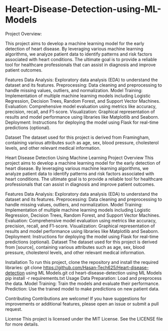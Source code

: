 # Heart-Disease-Detection-using-ML-Models
Project Overview:

This project aims to develop a machine learning model for the early detection of heart disease. By leveraging various machine learning algorithms, we analyze patient data to identify patterns and risk factors associated with heart conditions. The ultimate goal is to provide a reliable tool for healthcare professionals that can assist in diagnosis and improve patient outcomes.

Features
Data Analysis: Exploratory data analysis (EDA) to understand the dataset and its features.
Preprocessing: Data cleaning and preprocessing to handle missing values, outliers, and normalization.
Model Training: Implementation of multiple machine learning models including Logistic Regression, Decision Trees, Random Forest, and Support Vector Machines.
Evaluation: Comprehensive model evaluation using metrics like accuracy, precision, recall, and F1-score.
Visualization: Graphical representation of results and model performance using libraries like Matplotlib and Seaborn.
Deployment: Instructions for deploying the model using Flask for real-time predictions (optional).

Dataset
The dataset used for this project is derived from Framingham, containing various attributes such as age, sex, blood pressure, cholesterol levels, and other relevant medical information.

Heart Disease Detection Using Machine Learning
Project Overview
This project aims to develop a machine learning model for the early detection of heart disease. By leveraging various machine learning algorithms, we analyze patient data to identify patterns and risk factors associated with heart conditions. The ultimate goal is to provide a reliable tool for healthcare professionals that can assist in diagnosis and improve patient outcomes.

Features
Data Analysis: Exploratory data analysis (EDA) to understand the dataset and its features.
Preprocessing: Data cleaning and preprocessing to handle missing values, outliers, and normalization.
Model Training: Implementation of multiple machine learning models including Logistic Regression, Decision Trees, Random Forest, and Support Vector Machines.
Evaluation: Comprehensive model evaluation using metrics like accuracy, precision, recall, and F1-score.
Visualization: Graphical representation of results and model performance using libraries like Matplotlib and Seaborn.
Deployment: Instructions for deploying the model using Flask for real-time predictions (optional).
Dataset
The dataset used for this project is derived from [source], containing various attributes such as age, sex, blood pressure, cholesterol levels, and other relevant medical information.

Installation
To run this project, clone the repository and install the required libraries:
git clone https://github.com/Hasan-Tech625/Heart-disease-detection using ML Models.git
cd heart-disease-detection using ML Models
pip install -r requirements.txt
Usage
Data Preparation: Load and preprocess the data.
Model Training: Train the models and evaluate their performance.
Prediction: Use the trained model to make predictions on new patient data.

Contributing
Contributions are welcome! If you have suggestions for improvements or additional features, please open an issue or submit a pull request.

License
This project is licensed under the MIT License. See the LICENSE file for more details.

